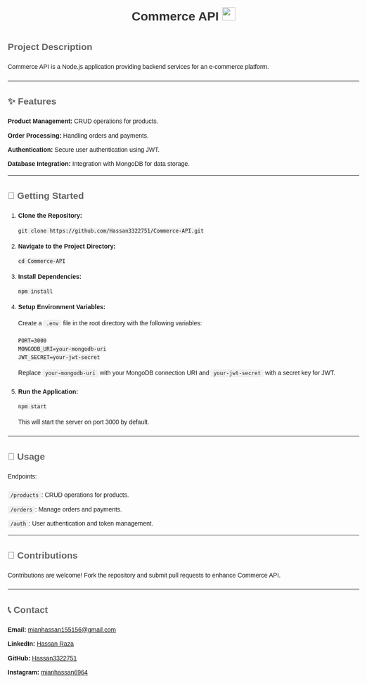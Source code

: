 <!DOCTYPE html>
<html lang="en">
<head>
  <meta charset="UTF-8">
  <meta name="viewport" content="width=device-width, initial-scale=1.0">
  <title>Commerce API</title>
  <style>
    body {
      font-family: Arial, sans-serif;
      line-height: 1.6;
      max-width: 800px;
      margin: 0 auto;
      padding: 20px;
    }
    h1 {
      color: #333;
      text-align: center;
    }
    h2 {
      color: #666;
    }
    p {
      margin-bottom: 20px;
    }
    ul {
      list-style-type: none;
      padding-left: 0;
    }
    li {
      margin-bottom: 10px;
    }
    code {
      background-color: #f0f0f0;
      padding: 2px 6px;
      border-radius: 4px;
    }
  </style>
</head>
<body>

  <h1>Commerce API <img src="https://emojipedia-us.s3.dualstack.us-west-1.amazonaws.com/thumbs/240/apple/285/shopping-trolley_1f6d2.png" alt="shopping cart" width="30"></h1>

  <h2>Project Description</h2>
  <p>Commerce API is a Node.js application providing backend services for an e-commerce platform.</p>

  <hr>

  <h2>✨ Features</h2>
  <ul>
    <li><strong>Product Management:</strong> CRUD operations for products.</li>
    <li><strong>Order Processing:</strong> Handling orders and payments.</li>
    <li><strong>Authentication:</strong> Secure user authentication using JWT.</li>
    <li><strong>Database Integration:</strong> Integration with MongoDB for data storage.</li>
  </ul>

  <hr>

  <h2>🚀 Getting Started</h2>
  <ol>
    <li><strong>Clone the Repository:</strong>
      <pre><code>git clone https://github.com/Hassan3322751/Commerce-API.git</code></pre>
    </li>
    <li><strong>Navigate to the Project Directory:</strong>
      <pre><code>cd Commerce-API</code></pre>
    </li>
    <li><strong>Install Dependencies:</strong>
      <pre><code>npm install</code></pre>
    </li>
    <li><strong>Setup Environment Variables:</strong>
      <p>Create a <code>.env</code> file in the root directory with the following variables:</p>
      <pre><code>PORT=3000<br>MONGODB_URI=your-mongodb-uri<br>JWT_SECRET=your-jwt-secret</code></pre>
      <p>Replace <code>your-mongodb-uri</code> with your MongoDB connection URI and <code>your-jwt-secret</code> with a secret key for JWT.</p>
    </li>
    <li><strong>Run the Application:</strong>
      <pre><code>npm start</code></pre>
      <p>This will start the server on port 3000 by default.</p>
    </li>
  </ol>

  <hr>

  <h2>📝 Usage</h2>
  <p>Endpoints:</p>
  <ul>
    <li><code>/products</code>: CRUD operations for products.</li>
    <li><code>/orders</code>: Manage orders and payments.</li>
    <li><code>/auth</code>: User authentication and token management.</li>
  </ul>

  <hr>

  <h2>🤝 Contributions</h2>
  <p>Contributions are welcome! Fork the repository and submit pull requests to enhance Commerce API.</p>

  <hr>

  <h2>📞 Contact</h2>
  <ul>
    <li><strong>Email:</strong> <a href="mailto:mianhassan155156@gmail.com">mianhassan155156@gmail.com</a></li>
    <li><strong>LinkedIn:</strong> <a href="https://www.linkedin.com/in/hassan-raza-a05500285?utm_source=share&utm_campaign=share_via&utm_content=profile&utm_medium=android_app">Hassan Raza</a></li>
    <li><strong>GitHub:</strong> <a href="https://github.com/Hassan3322751">Hassan3322751</a></li>
    <li><strong>Instagram:</strong> <a href="https://instagram.com/mianhassan6964">mianhassan6964</a></li>
  </ul>

</body>
</html>
